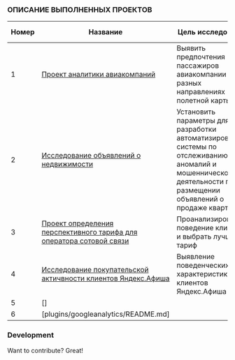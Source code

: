 ### ОПИСАНИЕ ВЫПОЛНЕННЫХ ПРОЕКТОВ

| Номер | Название | Цель исследования | Использованные библиотеки
| ------ | ------ | ------ | ------ |
| 1 | [Проект аналитики авиакомпаний](https://github.com/AzElvira/Elya_pro/tree/master/Proekt_Analitica_avia) | Выявить предпочтения пассажиров авиакомпании на разных направлениях полетной карты | Pandas, numpy, matplotlib |
| 2 | [Исследование объявлений о недвижимости](https://github.com/AzElvira/Elya_pro/tree/master/Proekt_Realty) | Установить параметры для разработки автоматизированной системы по отслеживанию аномалий и мошеннической деятельности при размещении объявлений о продаже квартир | pandas, matplotlib, numpy, seaborn |
| 3 | [Проект определения перспективного тарифа для оператора сотовой связи](https://github.com/AzElvira/Elya_pro/tree/master/Proekt_Yandex_afisha) | Проанализировать поведение клиентов и выбрать лучший тариф | pandas, matplotlib, numpy, seaborn |
| 4 | [Исследование покупательской актичвности  клиентов Яндекс.Афиша](https://github.com/AzElvira/Elya_pro/tree/master/Proekt_Yandex_afisha) | Выявление поведенческих характеристик клиентов Яндекс.Афиша | pandas, matplotlib, numpy, seaborn |
| 5 | [] |  |   |
| 6 | [plugins/googleanalytics/README.md] |  |   |


### Development

Want to contribute? Great!
